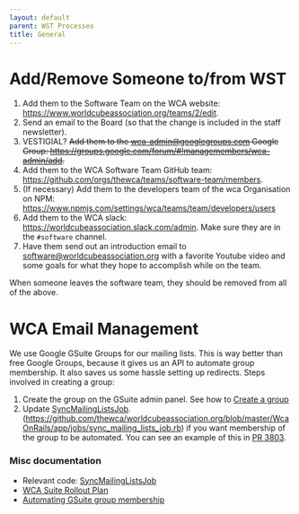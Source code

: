 ```yaml
---
layout: default
parent: WST Processes
title: General
---
```



# Add/Remove Someone to/from WST

1. Add them to the Software Team on the WCA website: <https://www.worldcubeassociation.org/teams/2/edit>.
2. Send an email to the Board (so that the change is included in the staff newsletter).
3. VESTIGIAL? ~~Add them to the wca-admin@googlegroups.com Google Group: <https://groups.google.com/forum/#!managemembers/wca-admin/add>.~~
4. Add them to the WCA Software Team GitHub team: <https://github.com/orgs/thewca/teams/software-team/members>.
5. (If necessary) Add them to the developers team of the wca Organisation on NPM: <https://www.npmjs.com/settings/wca/teams/team/developers/users>
6. Add them to the WCA slack: <https://worldcubeassociation.slack.com/admin>. Make sure they are in the `#software` channel.
7. Have them send out an introduction email to software@worldcubeassociation.org with a favorite Youtube video and some goals for what they hope to accomplish while on the team.

When someone leaves the software team, they should be removed from all of the above.

# WCA Email Management

We use Google GSuite Groups for our mailing lists. This is way better than free Google Groups, because it gives us an API to automate group membership. It also saves us some hassle setting up redirects. Steps involved in creating a group:

1. Create the group on the GSuite admin panel. See how to [Create a group](https://docs.google.com/document/d/1tFuNMyUcOwsYiGxN8OLG2w41AsLGZpKN-_5GcRGCr2g/edit)
2. Update [SyncMailingListsJob].(https://github.com/thewca/worldcubeassociation.org/blob/master/WcaOnRails/app/jobs/sync_mailing_lists_job.rb) if you want membership of the group to be automated. You can see an example of this in [PR 3803](https://github.com/thewca/worldcubeassociation.org/pull/3803).

### Misc documentation

- Relevant code: [SyncMailingListsJob]
- [WCA Suite Rollout Plan](https://docs.google.com/document/d/1dx9DsVwD1RUBmT3dmNahARYRKTCiN0Nq9jGRBJsoyHs/edit?ts=5bf0785b#)
- [Automating GSuite group membership](https://docs.google.com/spreadsheets/d/1I2l_ht2NhcXurG9wezludKNb6ZFjpuWS4jrF_h8DaIw/edit?disco=AAAACUXPzDE&ts=5bef0e17#gid=0)

[SyncMailingListsJob]: https://github.com/thewca/worldcubeassociation.org/blob/master/WcaOnRails/app/jobs/sync_mailing_lists_job.rb
